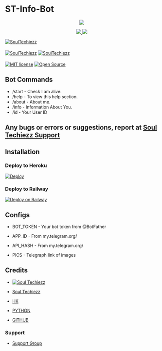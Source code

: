# ST-Info-Bot

<p align="center">
  <a href="https://www.python.org">
    <img src="http://ForTheBadge.com/images/badges/made-with-python.svg">

  </a>
</p>
<p align="center">
  <a href="https://github.com/MREVILHK/ST-Info-Bot/stargazers">
    <img src="https://img.shields.io/github/stars/MREVILHK/ST-Info-Bot?style=social">

  </a>
  
  <a href="https://github.com/MREVILHK/ST-Info-Bot/fork">
    <img src="https://img.shields.io/github/forks/MREVILHK/ST-Info-Bot?label=Fork&style=social">

  </a>  
</p>

[![SoulTechiezz](https://img.shields.io/badge/SoulTechiezz-Channel-orange?style=for-the-badge&logo=telegram)](https://telegram.dog/SoulTechiezz)  
ㅤㅤㅤㅤㅤㅤㅤ  
[![SoulTechiezz](https://img.shields.io/badge/SoulTechiezz-Support-red?style=flat&logo=telegram)](https://telegram.dog/SoulTechiezzSupport)  [![SoulTechiezz](https://img.shields.io/badge/Creator👨‍💻-red?style=flat&logo=CodersRank)](https://t.me/TheEvil_HK)  
ㅤㅤㅤㅤㅤㅤㅤ  
[![MIT license](https://img.shields.io/badge/License-MIT-blue?style=flat)](https://github.com/MREVILHK/ST-Info-Bot/blob/main/LICENSE)  [![Open Source](https://badges.frapsoft.com/os/v2/open-source.svg?v=103)](https://github.com/MREVILHK/ST-Info-Bot)


## Bot Commands

* /start - Check I am alive.
* /help  - To view this help section.
* /about - About me.
* /info  - Information About You.
* /id    - Your User ID


## Any bugs or errors or suggestions, report at [Soul Techiezz Support](https://telegram.dog/SoulTechiezzSupport)


## Installation

### Deploy to Heroku
[![Deploy](https://www.herokucdn.com/deploy/button.svg)](https://heroku.com/deploy?template=https://github.com/MREVILHK/ST-Info-Bot)

### Deploy to Railway
[![Deploy on Railway](https://railway.app/button.svg)](https://railway.app/template/gy36Mu?referralCode=KmllT2)


## Configs

* BOT_TOKEN     - Your bot token from @BotFather

* APP_ID        - From my.telegram.org/

* API_HASH      - From my.telegram.org/

* PICS          - Telegraph link of images

## Credits

* [![Soul Techiezz](https://img.shields.io/badge/Pyrogram%20-%23F37626.svg?&style=for-the-badge&logo=telegram&logoColor=blue)](https://github.com/pyrogram/pyrogram)

* [Soul Techiezz](https://telegram.dog/SoulTechiezz)

* [HK](t.me/TheEvil_HK)

* [PYTHON](www.python.org)

* [GITHUB](www.github.com)

### Support

* [Support Group](https://telegram.dog/SoulTechiezzSupport)
